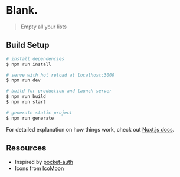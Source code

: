 # Blank.

> Empty all your lists


## Build Setup

``` bash
# install dependencies
$ npm run install

# serve with hot reload at localhost:3000
$ npm run dev

# build for production and launch server
$ npm run build
$ npm run start

# generate static project
$ npm run generate
```

For detailed explanation on how things work,
check out [Nuxt.js docs](https://nuxtjs.org).


## Resources

- Inspired by [pocket-auth](https://pocket-auth.glitch.me)
- Icons from [IcoMoon](https://icomoon.io)
